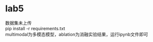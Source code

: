# lab5
数据集未上传    
pip install -r requirements.txt       
multimodal为多模态模型，ablation为消融实验结果，运行ipynb文件即可
